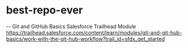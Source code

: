 # best-repo-ever

-- Git and GitHub Basics
Salesforce Trailhead Module
https://trailhead.salesforce.com/content/learn/modules/git-and-git-hub-basics/work-with-the-git-hub-workflow?trail_id=sfdx_get_started